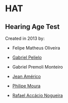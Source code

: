# HAT

Hearing Age Test
---
Created in 2013 by:

* Felipe Matheus Oliveira

* [Gabriel Pelielo](https://github.com/Pelielo)

* Gabriel Premoli Monteiro

* [Jean Américo](https://github.com/jamerico)

* [Philipe Moura](https://github.com/mouraphilipe)

* [Rafael Accácio Nogueira](https://github.com/Accacio)

